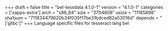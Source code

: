 +++
draft = false
title = "bel-tessdata 4.1.0-1"
version = "4.1.0-1"
categories = ['xapps-extra']
arch = "x86_64"
size = "3704608"
usize = "11185898"
sha1sum = "711834479620b34f035f17be31bdced82a53016d"
depends = "['glibc']"
+++
Language specific files for tesseract lang bel